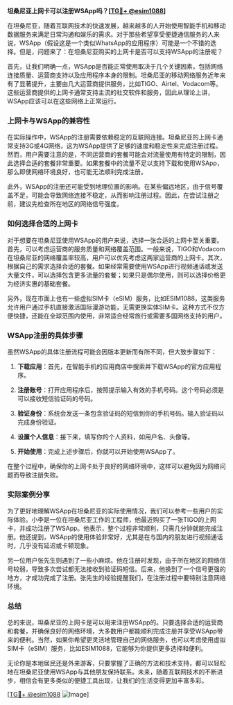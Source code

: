 **坦桑尼亚上网卡可以注册WSApp吗？[[TG💪+ @esim1088](https://t.me/s/esim1088)]**

在坦桑尼亚，随着互联网技术的快速发展，越来越多的人开始使用智能手机和移动数据服务来满足日常沟通和娱乐的需求。对于那些希望享受便捷通信服务的人来说，WSApp（假设这是一个类似WhatsApp的应用程序）可能是一个不错的选择。但是，问题来了：在坦桑尼亚购买的上网卡是否可以支持WSApp的注册呢？

首先，让我们明确一点，WSApp是否能正常使用取决于几个关键因素，包括网络连接质量、运营商支持以及应用程序本身的限制。坦桑尼亚的移动网络服务近年来有了显著提升，主要由几大运营商提供服务，比如TIGO、Airtel、Vodacom等。这些运营商提供的上网卡通常支持主流的社交软件和服务，因此从理论上讲，WSApp应该可以在这些网络上正常运行。

### 上网卡与WSApp的兼容性

在实际操作中，WSApp的注册需要依赖稳定的互联网连接。坦桑尼亚的上网卡通常支持3G或4G网络，这为WSApp提供了足够的速度和稳定性来完成注册过程。然而，用户需要注意的是，不同运营商的套餐可能会对流量使用有特定的限制，因此选择合适的套餐非常重要。如果套餐中的流量不足以支持下载和使用WSApp，那么即使网络环境良好，也可能无法顺利完成注册。

此外，WSApp的注册还可能受到地理位置的影响。在某些偏远地区，由于信号覆盖不足，可能会导致网络连接不稳定，从而影响注册过程。因此，在尝试注册之前，建议先检查所在地区的网络信号强度。

### 如何选择合适的上网卡

对于想要在坦桑尼亚使用WSApp的用户来说，选择一张合适的上网卡至关重要。首先，可以考虑运营商的服务质量和网络覆盖范围。一般来说，TIGO和Vodacom在坦桑尼亚的网络覆盖率较高，用户可以优先考虑这两家运营商的上网卡。其次，根据自己的需求选择合适的套餐。如果经常需要使用WSApp进行视频通话或发送大量文件，可以选择包含更多流量的套餐；如果只是偶尔使用，则可以选择价格更为经济实惠的基础套餐。

另外，现在市面上也有一些虚拟SIM卡（eSIM）服务，比如ESIM1088，这类服务允许用户通过手机直接激活国际漫游功能，无需更换实体SIM卡。这种方式不仅方便快捷，还能在全球范围内使用，非常适合经常旅行或需要多国网络支持的用户。

### WSApp注册的具体步骤

虽然WSApp的具体注册流程可能会因版本更新而有所不同，但大致步骤如下：

1. **下载应用**：首先，在智能手机的应用商店中搜索并下载WSApp的官方应用程序。
   
2. **注册账号**：打开应用程序后，按照提示输入有效的手机号码。这个号码必须是可以接收短信验证码的号码。

3. **验证身份**：系统会发送一条包含验证码的短信到你的手机号码。输入验证码以完成身份验证。

4. **设置个人信息**：接下来，填写你的个人资料，如用户名、头像等。

5. **开始使用**：完成上述步骤后，你就可以开始使用WSApp了。

在整个过程中，确保你的上网卡处于良好的网络环境中，这样可以避免因为网络问题而导致注册失败。

### 实际案例分享

为了更好地理解WSApp在坦桑尼亚的实际使用情况，我们可以参考一些用户的实际体验。小李是一位在坦桑尼亚工作的工程师，他最近购买了一张TIGO的上网卡，并成功注册了WSApp。他表示，整个过程非常顺利，只需几分钟就能完成注册。他还提到，WSApp的使用体验非常好，尤其是在与国内的朋友进行视频通话时，几乎没有延迟或卡顿现象。

另一位用户张先生则遇到了一些小麻烦。他在注册时发现，由于所在地区的网络信号较弱，导致多次尝试都无法接收到验证码短信。后来，他换到了一个信号更强的地方，才成功完成了注册。张先生的经验提醒我们，在注册过程中要特别注意网络环境。

### 总结

总的来说，坦桑尼亚的上网卡是可以用来注册WSApp的。只要选择合适的运营商和套餐，并确保良好的网络环境，大多数用户都能顺利完成注册并享受WSApp带来的便利。当然，如果你希望更灵活地管理自己的网络服务，也可以考虑使用虚拟SIM卡（eSIM）服务，比如ESIM1088，它能够为你提供更多选择和便利。

无论你是本地居民还是外来游客，只要掌握了正确的方法和技术支持，都可以轻松地在坦桑尼亚使用WSApp与其他朋友保持联系。未来，随着互联网技术的不断进步，相信会有更多类似的便捷工具出现，让我们的生活变得更加丰富多彩。

[[TG💪+ @esim1088](https://t.me/s/esim1088) ![Image](https://i.postimg.cc/4NQfJmqS/Snipaste-2025-05-13-00-14-12.png)]